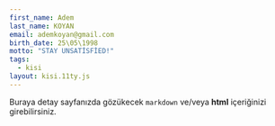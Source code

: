 ```yaml
---
first_name: Adem
last_name: KOYAN
email: ademkoyan@gmail.com
birth_date: 25\05\1998
motto: "STAY UNSATİSFİED!"
tags:
  - kisi
layout: kisi.11ty.js
---
```

Buraya detay sayfanızda gözükecek `markdown` ve/veya <b>html</b> içeriğinizi girebilirsiniz.
